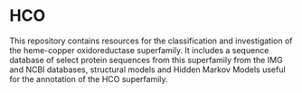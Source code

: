 # HCO
This repository contains resources for the classification and investigation of the heme-copper oxidoreductase superfamily. It includes a sequence database of select protein sequences from this superfamily from the IMG and NCBI databases, structural models and Hidden Markov Models useful for the annotation of the HCO superfamily.
